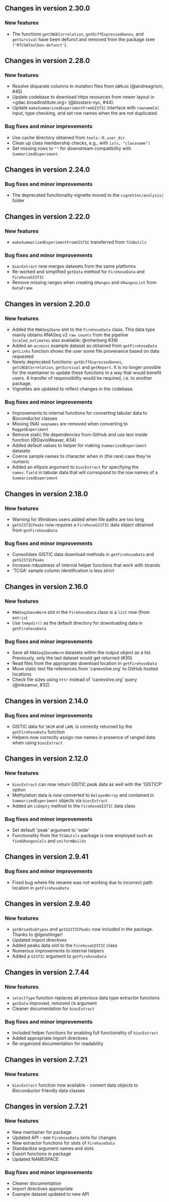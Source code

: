 ## Changes in version 2.30.0

### New features

* The functions `getCNGECorrelation`, `getDiffExpressedGenes`, and `getSurvival`
have been defunct and removed from the package (see `?'RTCGAToolbox-defunct'`).

## Changes in version 2.28.0

### New features

* Resolve disparate columns in mutation files from `GBMLGG` (@andreagrioni, #45)
* Update codebase to download https resources from newer layout in
<gdac.broadinstitute.org> (@biostars-nyc, #44).
* Update `makeSummarizedExperimentFromGISTIC` interface with `rownameCol` input,
type checking, and set row names when the are not duplicated.

### Bug fixes and minor improvements

* Use cache directory obtained from `tools::R_user_dir`
* Clean up class membership checks, e.g., with `is(x, "classname")`
* Set missing rows to `""` for downstream compatibility with
`SummarizedExperiment`.

## Changes in version 2.24.0

### Bug fixes and minor improvements

* The deprecated functionality vignette moved to the `vignettes/analysis/`
folder

## Changes in version 2.22.0

### New features

* `makeSummarizedExperimentFromGISTIC` transferred from `TCGAutils`

### Bug fixes and minor improvements

* `biocExtract` now merges datasets from the same platforms
* Re-worked and simplified `getData` method for `FirehoseData` and
`FirehoseGISTIC`
* Remove missing ranges when creating `GRanges` and `GRangesList` from
`DataFrame`

## Changes in version 2.20.0

### New features

* Added the `RNASeq2Gene` slot to the `FirehoseData` class. This data type
mainly obtains RNASeq v2 `raw_counts` from the pipeline (`scaled_estimates`
also available; @mherberg #39)
* Added an `accmini` example dataset as obtained from `getFirehoseData`
* `getLinks` function shows the user some file provenance based on data
requested
* Newly deprecated functions: `getDiffExpressedGenes`, `getCNGECorrelation`,
`getSurvival` and `getReport`. It is no longer possible for the maintainer to
update these functions in a way that would benefit users. A transfer of
responsibility would be required, i.e. to another package.
* Vignettes are updated to reflect changes in the codebase.

### Bug fixes and minor improvements

* Improvements to internal functions for converting tabular data to
Bioconductor classes
* Missing (NA) `seqnames` are removed when converting to `RaggedExperiment`
* Remove static file dependencies from GitHub and use text inside function
(@DavisWeaver, #34)
* Added default values to helper for making `SummarizedExperiment` datasets
* Coerce sample names to character when in (the rare) case they're numeric
* Added an ellipsis argument to `biocExtract` for specifying the `names.field`
in tabular data that will correspond to the row names of a
`SummarizedExperiment`

## Changes in version 2.18.0

### New features

* Warning for Windows users added when file paths are too long
* `getGISTICPeaks` now requires a `FirehoseGISTIC` data object obtained from
`getFirehoseData`

### Bug fixes and minor improvements

* Consolidate GISTIC data download methods in `getFirehoseData` and
`getGISTICPeaks`
* Increase robustness of internal helper functions that work with strands
* 'TCGA' sample column identification is less strict

## Changes in version 2.16.0

### New features

* `RNASeq2GeneNorm` slot in the `FirehoseData` class is a `list` now (from
`matrix`)
* Use `tempdir()` as the default directory for downloading data in
`getFirehoseData`

### Bug fixes and minor improvements

* Save all `RNASeq2GeneNorm` datasets within the output object as a list.
Previously, only the last dataset would get returned (#30)
* Read files from the appropriate download location in `getFirehoseData`
* Move static text file references from 'canevolve.org' to GitHub hosted
locations
* Check file sizes using `httr` instead of 'canevolve.org' query
(@mksamur, #32)

## Changes in version 2.14.0

### Bug fixes and minor improvements

* GISTIC data for `SKCM` and `LAML` is correctly returned by the
`getFirehoseData` function
* Helpers now correctly assign row names in presence of ranged data when
using `biocExtract`

## Changes in version 2.12.0

### New features

* `biocExtract` can now return GISTIC peak data as well with the 'GISTICP'
option
* Methylation data is now converted to `DelayedArray` and contained in
`SummarizedExperiment` objects via `biocExtract`
* Added an `isEmpty` method to the `FirehoseGISTIC` data class

### Bug fixes and minor improvements

* Set default 'peak' argument to 'wide'
* Functionality from the `TCGAutils` package is now employed such as
`findGRangesCols` and `uniformBuilds`

## Changes in version 2.9.41

### Bug fixes and minor improvements

* Fixed bug where file rename was not working due to incorrect path location
in `getFirehoseData`

## Changes in version 2.9.40

### New features

* `getBroadSubtypes` and `getGISTICPeaks` now included in the package.
Thanks to @lgeistlinger!
* Updated import directives
* Added peaks data slot to the `FirehoseGISTIC` class
* Numerous improvements to internal helpers
* Added a `GISTIC` argument to `getFirehoseData`

## Changes in version 2.7.44

### New features

* `selectType` function replaces all previous data type extractor functions
* `getData` improved, removed `CN` argument
* Cleaner documentation for `biocExtract`

### Bug fixes and minor improvements

* Included helper functions for enabling full functionality of `biocExtract`
* Added appropriate import directives
* Re-organized documentation for readability

## Changes in version 2.7.21

### New features

* `biocExtract` function now available - convert data objects to Bioconductor
friendly data classes

## Changes in version 2.7.21

### New features

* New maintainer for package
* Updated API - see `FirehoseData` slots for changes
* New extractor functions for slots of `FirehoseData`
* Standardize argument names and slots
* Export functions in package
* Updated NAMESPACE

### Bug fixes and minor improvements

* Cleaner documentation
* Import directives appropriate
* Example dataset updated to new API
